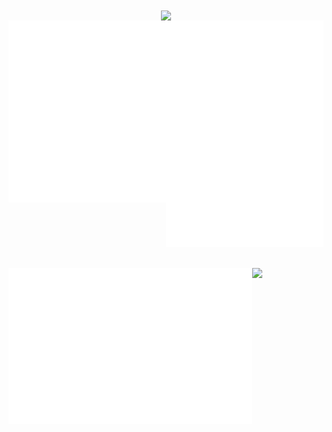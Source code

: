 <div align="center" > 
  
<img align="center" src="https://i.imgur.com/XUgQqbi.png"> 
</div>

<div style="display: flex; flex-direction: row;">
<div width="40%">

<img width="390" align="left" src="./metrics/metrics.svg"> 
</div>
<div width="40%" >

<img align="right" width="390" src="./assets/first-text.svg"> 

</div>
</div>
<br> <br>


<div style="display: flex; flex-direction: row;">
<img align="left" width="390"  src="./assets/second-text.svg"> 
<img align="right" width="390"  src=https://i.imgur.com/4KUqh7s.jpeg>
</div>
